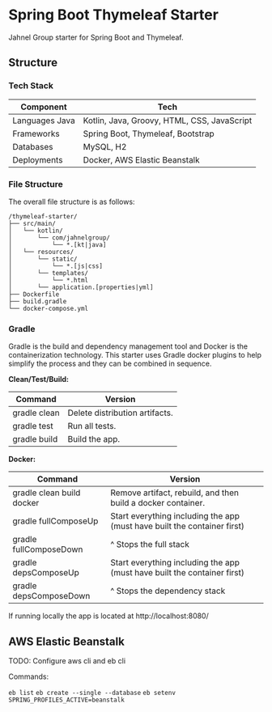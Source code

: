 # Spring Boot Thymeleaf Starter

Jahnel Group starter for Spring Boot and Thymeleaf.  

## Structure 

### Tech Stack

| Component | Tech |
| --- | --- |
| Languages Java | Kotlin, Java, Groovy, HTML, CSS, JavaScript |
| Frameworks | Spring Boot, Thymeleaf, Bootstrap |
| Databases | MySQL, H2 |
| Deployments | Docker, AWS Elastic Beanstalk |

### File Structure 

The overall file structure is as follows:

```text
/thymeleaf-starter/
├── src/main/
│   └── kotlin/
│       └── com/jahnelgroup/
│           └── *.[kt|java]
│   └── resources/
│       └── static/
│           └── *.[js|css]
│       └── templates/
│           └── *.html
│       └── application.[properties|yml]
├── Dockerfile
├── build.gradle
└── docker-compose.yml
```

### Gradle

Gradle is the build and dependency management tool and Docker is the containerization technology. This starter uses Gradle docker plugins to help simplify the process and they can be combined in sequence. 

**Clean/Test/Build:**

| Command | Version |
| --- | --- |
| gradle clean | Delete distribution artifacts. |
| gradle test  | Run all tests. |
| gradle build | Build the app. |

**Docker:**

| Command | Version |
| --- | --- |
| gradle clean build docker | Remove artifact, rebuild, and then build a docker container. |
| gradle fullComposeUp | Start everything including the app (must have built the container first) |
| gradle fullComposeDown | ^ Stops the full stack |
| gradle depsComposeUp | Start everything including the app (must have built the container first) |
| gradle depsComposeDown | ^ Stops the dependency stack |

If running locally the app is located at http://localhost:8080/

## AWS Elastic Beanstalk

TODO: Configure aws cli and eb cli

Commands:

`eb list`
`eb create --single --database`
`eb setenv SPRING_PROFILES_ACTIVE=beanstalk`